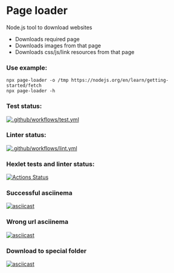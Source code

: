 # Page loader 
Node.js tool to download websites
* Downloads required page
* Downloads images from that page
* Downloads css/js/link resources from that page


### Use example:
```
npx page-loader -o /tmp https://nodejs.org/en/learn/getting-started/fetch
npx page-loader -h
```

### Test status:
[![.github/workflows/test.yml](https://github.com/botirk/backend-project-4/actions/workflows/test.yml/badge.svg)](https://github.com/botirk/backend-project-4/actions/workflows/test.yml)

### Linter status:
[![.github/workflows/lint.yml](https://github.com/botirk/backend-project-4/actions/workflows/lint.yml/badge.svg)](https://github.com/botirk/backend-project-4/actions/workflows/lint.yml)

### Hexlet tests and linter status:
[![Actions Status](https://github.com/botirk/backend-project-4/actions/workflows/hexlet-check.yml/badge.svg)](https://github.com/botirk/backend-project-4/actions)

### Successful asciinema
[![asciicast](https://asciinema.org/a/nfNPsooka3rUaNRc07CNBGAz7.svg)](https://asciinema.org/a/nfNPsooka3rUaNRc07CNBGAz7)

### Wrong url asciinema 
[![asciicast](https://asciinema.org/a/tlTryxgv8ZYPyZCOBYRlQw3vb.svg)](https://asciinema.org/a/tlTryxgv8ZYPyZCOBYRlQw3vb)

### Download to special folder
[![asciicast](https://asciinema.org/a/tlTryxgv8ZYPyZCOBYRlQw3vb.svg)](https://asciinema.org/a/tlTryxgv8ZYPyZCOBYRlQw3vb)